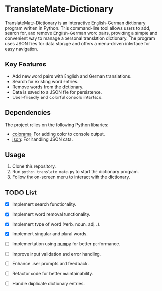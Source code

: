 # TranslateMate-Dictionary

TranslateMate-Dictionary is an interactive English-German dictionary program written in Python. This command-line tool allows users to add, search for, and remove English-German word pairs, providing a simple and convenient way to manage a personal translation dictionary. The program uses JSON files for data storage and offers a menu-driven interface for easy navigation.

## Key Features

- Add new word pairs with English and German translations.
- Search for existing word entries.
- Remove words from the dictionary.
- Data is saved to a JSON file for persistence.
- User-friendly and colorful console interface.

## Dependencies

The project relies on the following Python libraries:

- [colorama](https://pypi.org/project/colorama/): For adding color to console output.
- [json](https://docs.python.org/3/library/json.html): For handling JSON data.

## Usage

1. Clone this repository.
2. Run `python translate_mate.py` to start the dictionary program.
3. Follow the on-screen menu to interact with the dictionary.

## TODO List

- [x] Implement search functionality.
- [x] Implement word removal functionality.
- [x] Implement type of word (verb, noun, adj...).
- [x] Implement singular and plural words.

- [ ] Implementation using [numpy](https://numpy.org/doc/stable/) for better performance.
- [ ] Improve input validation and error handling.
- [ ] Enhance user prompts and feedback.
- [ ] Refactor code for better maintainability.
- [ ] Handle duplicate dictionary entries.